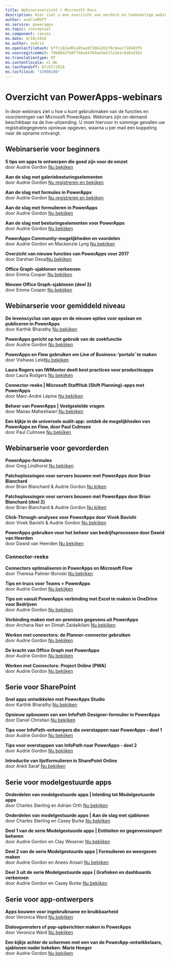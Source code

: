 ```yaml
---
title: Webinaroverzicht | Microsoft Docs
description: Hier ziet u een overzicht van eerdere en toekomstige webinars, inclusief tijd/datum en de besproken onderwerpen.
author: audrieMSFT
ms.service: powerapps
ms.topic: conceptual
ms.component: canvas
ms.date: 4/18/2018
ms.author: audrie
ms.openlocfilehash: bffc102ad61a05ae8f2b6a26276cbeec718483f6
ms.sourcegitcommit: 79b8842fb0f766a0476dae9a537a342c8d81d3b3
ms.translationtype: HT
ms.contentlocale: nl-NL
ms.lasthandoff: 07/07/2018
ms.locfileid: "37898186"
---
```

# <a name="powerapps-webinar-listing"></a>Overzicht van PowerApps-webinars #
In deze webinars ziet u hoe u kunt gebruikmaken van de functies en voorzieningen van Microsoft PowerApps. Webinars zijn on-demand beschikbaar na de live-uitzending. U moet hiervoor in sommige gevallen uw registratiegegevens opnieuw opgeven, waarna u per mail een koppeling naar de opname ontvangt. 

## <a name="beginner-webinar-series"></a>Webinarserie voor beginners ##
**5 tips om apps te ontwerpen die goed zijn voor de omzet**
<br>door Audrie Gordon [Nu bekijken](https://powerusers.microsoft.com/t5/Live-Events-and-Webinars/Top-5-tips-for-designing-and-building-PowerApps-that-mean/m-p/116843)

**Aan de slag met galeriebesturingselementen**
<br>door Audrie Gordon [Nu registreren en bekijken](https://info.microsoft.com/US-EAD-WBNR-FY17-02Feb-28-GettingStartedwithPowerAppsGalleries300759_01Registration-ForminBody.html)

**Aan de slag met formules in PowerApps** 
<br>door Audrie Gordon [Nu registreren en bekijken](https://info.microsoft.com/US-EAD-WBNR-FY17-03Mar-14-GettingStartedwithPowerAppsFormulas300770_01Registration-ForminBody.html)

**Aan de slag met formulieren in PowerApps**
<br>door Audrie Gordon [Nu bekijken](https://powerusers.microsoft.com/t5/Live-Events-and-Webinars/Getting-Started-with-PowerApp-Forms/m-p/116842)

**Aan de slag met besturingselementen voor PowerApps**
<br>door Audrie Gordon [Nu bekijken](https://powerusers.microsoft.com/t5/Live-Events-and-Webinars/Introduction-to-PowerApps-Controls/m-p/116844)

**PowerApps Community-mogelijkheden en voordelen**
<br> door Audrie Gordon en Mackenzie Lyng [Nu bekijken](https://powerusers.microsoft.com/t5/Live-Events-and-Webinars/PowerApps-Community-Opportunities-and-Rewards/m-p/116856)

**Overzicht van nieuwe functies van PowerApps voor 2017**
<br>door Darshan Desai[Nu bekijken](https://powerusers.microsoft.com/t5/Live-Events-and-Webinars/Overview-of-PowerApps-Feature-Releases-for-2017/m-p/116858)

**Office Graph-sjablonen verkennen**
<br>door Emma Cooper [Nu bekijken](https://powerusers.microsoft.com/t5/Live-Events-and-Webinars/Getting-Started-New-Office-Graph-Templates-Part-1-by-Emma-Cooper/m-p/81860)

**Nieuwe Office Graph-sjablonen (deel 2)**
<br>door Emma Cooper [Nu bekijken](https://powerusers.microsoft.com/t5/Live-Events-and-Webinars/Getting-Started-New-Office-Graph-Templates-Part-2-by-Emma-Cooper/m-p/116840)

## <a name="intermediate-webinar-series"></a>Webinarserie voor gemiddeld niveau ##
**De levenscyclus van apps en de nieuwe opties voor opslaan en publiceren in PowerApps**
<br>door Karthik Bharathy [Nu bekijken](https://powerusers.microsoft.com/t5/Live-Events-and-Webinars/Application-LIfecycle-with-the-new-Save-and-publish-options-in/m-p/116860)

**PowerApps gericht op het gebruik van de zoekfunctie**
<br>door Audrie Gordon [Nu bekijken](https://powerusers.microsoft.com/t5/Live-Events-and-Webinars/PowerApps-Focus-on-Using-the-Lookup-Function/m-p/116866)

**PowerApps en Flow gebruiken om Line of Business-’portals’ te maken**
<br>door Vishwas Lele[Nu bekijken](https://powerusers.microsoft.com/t5/Live-Events-and-Webinars/Using-PowerApps-and-Flow-to-create-Line-of-Business-portals-by/m-p/116869)

**Laura Rogers van IWMentor deelt best practices voor productieapps**
<br>door Laura Rodgers [Nu bekijken](https://powerusers.microsoft.com/t5/Live-Events-and-Webinars/Laura-Rogers-from-IWMentor-Shares-Best-Practices-for-Production/m-p/116871)

**Connector-reeks | Microsoft StaffHub (Shift Planning)-apps met PowerApps**
<br>door Marc-André Lépine [Nu bekijken](https://powerusers.microsoft.com/t5/Live-Events-and-Webinars/Connector-Series-Shift-Scheduling-Apps-with-PowerApps-StaffHub/m-p/122036)

**Beheer van PowerApps | Veelgestelde vragen**
<br>door Manas Maheshwari [Nu bekijken](https://powerusers.microsoft.com/t5/Live-Events-and-Webinars/PowerApps-Administration-FAQ/m-p/127369#M44)

**Een kijkje in de universele audit-app: ontdek de mogelijkheden van PowerApps en Flow, door Paul Culmsee**
<br>door Paul Culmsee [Nu bekijken](https://powerusers.microsoft.com/t5/Live-Events-and-Webinars/Inside-the-Universal-Audit-App-See-what-PowerApps-and-Flow-are/m-p/127370#M45)

## <a name="advanced-webinar-series"></a>Webinarserie voor gevorderden ##
**PowerApps-formules**
<br>door Greg Lindhorst [Nu bekijken](https://powerusers.microsoft.com/t5/Live-Events-and-Webinars/Deep-dive-on-formulas-by-Greg-Lindhorst/m-p/116899)

**Patchoplossingen voor servers bouwen met PowerApps door Brian Blanchard**
<br>door Brian Blanchard & Audrie Gordon [Nu kijken](https://powerusers.microsoft.com/t5/Live-Events-and-Webinars/Building-Server-Patching-Solutions-with-PowerApps-by-Brian/m-p/116901)

**Patchoplossingen voor servers bouwen met PowerApps door Brian Blanchard (deel 2)**
<br>door Brian Blanchard & Audrie Gordon [Nu kijken](https://powerusers.microsoft.com/t5/Live-Events-and-Webinars/Building-Server-Patching-Solutions-with-PowerApps-by-Brian/m-p/116902)

**Click-Through-analyses voor PowerApps door Vivek Bavishi**
<br>door Vivek Bavishi & Audrie Gordon [Nu bekijken](https://powerusers.microsoft.com/t5/Live-Events-and-Webinars/Click-Through-PowerApps-Analytics-by-Vivek-Bavishi/m-p/116906)

 **PowerApps gebruiken voor het beheer van bedrijfsprocessen door Dawid van Heerden**
<br>door Dawid van Heerden [Nu bekijken](https://powerusers.microsoft.com/t5/Live-Events-and-Webinars/Using-PowerApps-and-Flow-for-Business-Process-Management/m-p/116907)

### <a name="connector-series"></a>Connector-reeks ###
**Connectors optimaliseren in PowerApps en Microsoft Flow**
<br>door Theresa Palmer-Boroski [Nu bekijken](https://powerusers.microsoft.com/t5/Live-Events-and-Webinars/Optimizing-Connectors-in-PowerApps-and-Microsoft-Flow-by-Theresa/m-p/116874)

**Tips en trucs voor Teams + PowerApps**
<br>door Audrie Gordon [Nu bekijken](https://powerusers.microsoft.com/t5/Live-Events-and-Webinars/Teams-PowerApps-Tips-and-Tricks/m-p/116846)

**Tips om vanuit PowerApps verbinding met Excel te maken in OneDrive voor Bedrijven**
<br>door Audrie Gordon [Nu bekijken](https://powerusers.microsoft.com/t5/Live-Events-and-Webinars/Pro-tips-for-connecting-to-Excel-from-PowerApps-by-Audrie-Gordon/m-p/116881)

**Verbinding maken met on-premises gegevens uit PowerApps**
<br>door Archana Nair en Dimah Zaidalkilani [Nu bekijken](https://powerusers.microsoft.com/t5/Live-Events-and-Webinars/Connecting-to-On-Premises-Data-from-PowerApps/m-p/116885)

**Werken met connectors: de Planner-connector gebruiken**
<br> door Audrie Gordon [Nu bekijken](https://powerusers.microsoft.com/t5/Live-Events-and-Webinars/Using-the-Planner-Connector/m-p/116886)

**De kracht van Office Graph met PowerApps**
<br>door Audrie Gordon [Nu bekijken](https://powerusers.microsoft.com/t5/Live-Events-and-Webinars/The-Power-of-Office-Graph-with-PowerApps/m-p/116888)

**Werken met Connectors: Project Online (PWA)**
<br>door Audrie Gordon [Nu bekijken](https://powerusers.microsoft.com/t5/Live-Events-and-Webinars/Connecting-to-Project-Online-PWA/m-p/116889)

## <a name="sharepoint-series"></a>Serie voor SharePoint ##
**Snel apps ontwikkelen met PowerApps Studio**
<br>door Karthik Bharathy [Nu bekijken](https://powerusers.microsoft.com/t5/Live-Events-and-Webinars/Rapidly-build-applications-with-PowerApps-Studio/m-p/116849)

**Opnieuw opbouwen van een InfoPath Designer-formulier in PowerApps**
<br>door Daniel Christian [Nu bekijken](https://powerusers.microsoft.com/t5/Live-Events-and-Webinars/Rebuilding-an-InfoPath-Designer-Form/m-p/116909)

**Tips voor InfoPath-ontwerpers die overstappen naar PowerApps - deel 1**
<br>door Audrie Gordon [Nu bekijken](https://powerusers.microsoft.com/t5/Live-Events-and-Webinars/Tips-for-InfoPath-Designers-Transitioning-to-PowerApps-Part-1/m-p/116910)

**Tips voor overstappen van InfoPath naar PowerApps - deel 2**
<br>door Audrie Gordon [Nu bekijken](https://powerusers.microsoft.com/t5/Live-Events-and-Webinars/Tips-for-InfoPath-Designers-Transitioning-to-PowerApps-Part-2/m-p/116912)

**Introductie van lijstformulieren in SharePoint Online**
<br>door Ankit Saraf [Nu bekijken](https://powerusers.microsoft.com/t5/Live-Events-and-Webinars/Introducing-List-Forms-in-SharePoint-Online/m-p/116916)

## <a name="model-driven-series"></a>Serie voor modelgestuurde apps ##
**Onderdelen van modelgestuurde apps | Inleiding tot Modelgestuurde apps**
<br>door Charles Sterling en Adrian Orth [Nu bekijken](https://powerusers.microsoft.com/t5/Live-Events-and-Webinars/Model-Driven-App-Series-Introduction-to-Model-Driven-Apps/m-p/116820)

**Onderdelen van modelgestuurde apps | Aan de slag met sjablonen**
<br>door Charles Sterling en Casey Burke [Nu bekijken](https://powerusers.microsoft.com/t5/Live-Events-and-Webinars/Understanding-Model-Driven-App-Templates/m-p/116833)

**Deel 1 van de serie Modelgestuurde apps | Entiteiten en gegevensimport beheren**
<br>door Audrie Gordon en Clay Wesener [Nu bekijken](https://powerusers.microsoft.com/t5/Live-Events-and-Webinars/Model-Driven-App-Components-Part-1-Managing-Entities-and-Data/m-p/116837)

**Deel 2 van de serie Modelgestuurde apps | Formulieren en weergaven maken**
<br>door Audrie Gordon en Anees Ansari [Nu bekijken](https://powerusers.microsoft.com/t5/Live-Events-and-Webinars/Model-Driven-App-Components-Part-2-Creating-Forms-and-Views-with/m-p/116838)

**Deel 3 uit de serie Modelgestuurde apps | Grafieken en dashboards verkennen**
<br>door Audrie Gordon en Casey Burke [Nu bekijken](https://powerusers.microsoft.com/t5/Live-Events-and-Webinars/Model-Driven-App-Components-Part-3-Exploring-Charts-and/m-p/119732)

## <a name="app-designer-series"></a>Serie voor app-ontwerpers ##
**Apps bouwen voor ingebruikname en bruikbaarheid**
<br>door Veronica Ward [Nu bekijken](https://powerusers.microsoft.com/t5/Live-Events-and-Webinars/Building-Apps-for-Adoption-and-Usability-with-Veronica-Ward/m-p/117625#M38)

**Dialoogvensters of pop-upberichten maken in PowerApps**
<br>door Veronica Ward [Nu bekijken](https://powerusers.microsoft.com/t5/Live-Events-and-Webinars/Building-Dialogs-in-PowerApps-by-Veronica-Ward/m-p/117627#M39)

**Een kijkje achter de schermen met een van de PowerApp-ontwikkelaars, sjablonen nader bekeken: Marie Hoeger**
<br>door Audrie Gordon [Nu bekijken](https://powerusers.microsoft.com/t5/Live-Events-and-Webinars/Developer-Intro-and-Discussing-Templates/m-p/116848)

